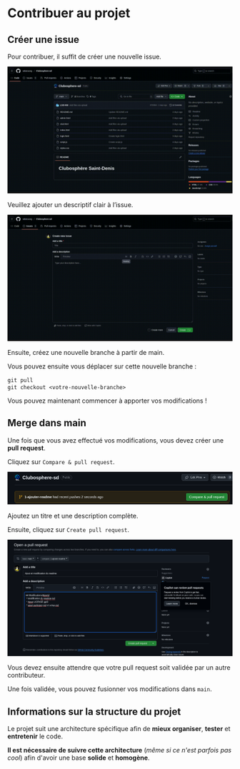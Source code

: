 # Contribuer au projet

## Créer une issue

Pour contribuer, il suffit de créer une nouvelle issue.

![create_issue](media/create_issue.gif)

Veuillez ajouter un descriptif clair à l’issue.

![add_description](media/issue_description.gif)

Ensuite, créez une nouvelle branche à partir de main.

Vous pouvez ensuite vous déplacer sur cette nouvelle branche :

```
git pull
git checkout <votre-nouvelle-branche>
```
Vous pouvez maintenant commencer à apporter vos modifications !

## Merge dans main

Une fois que vous avez effectué vos modifications, vous devez créer une **pull request**.

Cliquez sur `Compare & pull request`.

![pull_request_button](media/pull_request_btn.png)

Ajoutez un titre et une description complète.

Ensuite, cliquez sur `Create pull request`.

![Create pull request](media/create_pull_request.png)

Vous devez ensuite attendre que votre pull request soit validée par un autre contributeur.

Une fois validée, vous pouvez fusionner vos modifications dans `main`.

## Informations sur la structure du projet

Le projet suit une architecture spécifique afin de **mieux organiser**, **tester** et **entretenir** le code.

**Il est nécessaire de suivre cette architecture** (_même si ce n'est parfois pas cool_) afin d'avoir une base **solide** et **homogène**.

